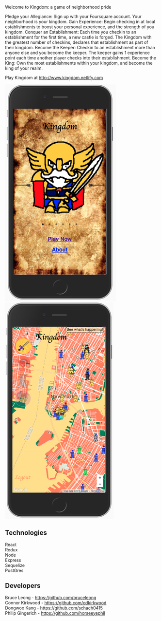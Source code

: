 Welcome to Kingdom: a game of neighborhood pride

Pledge your Allegiance: Sign up with your Foursquare account. Your neighborhood is your kingdom.
Gain Experience: Begin checking in at local establishments to boost your personal experience, and the strength of you kingdom.
Conquer an Establishment: Each time you checkin to an establishment for the first time, a new castle is forged. The Kingdom with the greatest number of checkins, declares that establishment as part of their kingdom.
Become the Keeper: Checkin to an establishment more than anyone else and you become the keeper. The keeper gains 1 experience point each time another player checks into their establishment.
Become the King: Own the most establishments within your kingdom, and become the king of your realm.

Play Kingdom at http://www.kingdom.netlify.com

![alt text](homeScreen.png)![alt text](dashboard.png)

## Technologies
React<br/>
Redux<br/>
Node<br/>
Express<br/>
Sequelize<br/>
PostGres<br/>

## Developers


Bruce Leong - https://github.com/bruceleong<br/>
Connor Kirkwood - https://github.com/cdkirkwood<br/>
Dongwoo Kang - https://github.com/schach0415<br/>
Philip Gingerich - https://github.com/horseeyephil

